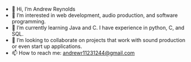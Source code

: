 - 👋 Hi, I’m Andrew Reynolds
- 👀 I’m interested in web development, audio production, and software programming.
- 🌱 I’m currently learning Java and C. I have experience in python, C, and SQL.
- 💞️ I’m looking to collaborate on projects that work with sound production or even start up applications.
- 📫 How to reach me: andrewr11231244@gmail.com

<!---
AndyHi123/AndyHi123 is a ✨ special ✨ repository because its `README.md` (this file) appears on your GitHub profile.
You can click the Preview link to take a look at your changes.
--->
